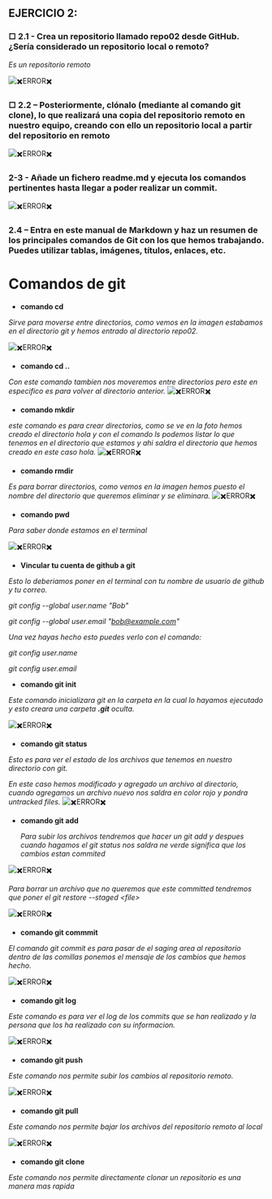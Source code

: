 
## EJERCICIO 2:
### □ 2.1 - Crea un repositorio llamado repo02 desde GitHub. ¿Sería considerado un repositorio local o remoto?

*Es un repositorio remoto*

![✖️ERROR✖️](./imagenes/1.png)

### □ 2.2 – Posteriormente, clónalo (mediante al comando git clone), lo que realizará una copia del repositorio remoto en nuestro equipo, creando con ello un repositorio local a partir del repositorio en remoto

![✖️ERROR✖️](./imagenes/2.png)

### 2-3 - Añade un fichero readme.md y ejecuta los comandos pertinentes hasta llegar a poder realizar un commit.

![✖️ERROR✖️](./imagenes/3.png)

### 2.4 – Entra en este manual de Markdown y haz un resumen de los principales comandos de Git con los que hemos trabajando. Puedes utilizar tablas, imágenes, títulos, enlaces, etc.

# Comandos de git

* **comando cd**

*Sirve para moverse entre directorios, como vemos en la imagen estabamos en el directorio git y hemos entrado al directorio repo02.*

![✖️ERROR✖️](./imagenes/4.png)

* **comando cd ..**

*Con este comando tambien nos moveremos entre directorios pero este en especifico es para volver al directorio anterior.*
![✖️ERROR✖️](./imagenes/5.png)

* **comando mkdir**

*este comando es para crear directorios, como se ve en la foto hemos creado el directorio hola y con el comando ls podemos listar lo que tenemos en el directorio que estamos y ahi saldra el directorio que hemos creado en este caso hola.*
![✖️ERROR✖️](./imagenes/6.png)

* **comando rmdir**

*Es para borrar directorios, como vemos en la imagen hemos puesto el nombre del directorio que queremos eliminar y se eliminara.*
![✖️ERROR✖️](./imagenes/7.png)

* **comando pwd**

*Para saber donde estamos en el terminal*

![✖️ERROR✖️](./imagenes/8.png)

* **Vincular tu cuenta de github a git**

*Esto lo deberiamos poner en el terminal con tu nombre de usuario de github y tu correo.*

*git config --global user.name "Bob"*

*git config --global user.email "bob@example.com"*

*Una vez hayas hecho esto puedes verlo con el comando:*

*git config user.name*

*git config user.email*

* **comando git init**

*Este comando inicializara git en la carpeta en la cual lo hayamos ejecutado y esto creara una carpeta **.git** oculta.*

![✖️ERROR✖️](./imagenes/10.png)

* **comando git status**

*Esto es para ver el estado de los archivos que tenemos en nuestro directorio con git.*

*En este caso hemos modificado y agregado un archivo al directorio, cuando agregamos un archivo nuevo nos saldra en color rojo y pondra untracked files.*
![✖️ERROR✖️](./imagenes/11.png)

* **comando git add**

  *Para subir los archivos tendremos que hacer un git add y despues cuando hagamos el git status nos saldra ne verde significa que los cambios estan commited*

![✖️ERROR✖️](./imagenes/12.png)

*Para borrar un archivo que no queremos que este committed tendremos que poner el git restore --staged <file\>*

![✖️ERROR✖️](./imagenes/12.png)

* **comando git commmit**

*El comando git commit es para pasar de el saging area al repositorio  dentro de las comillas ponemos el mensaje de los cambios que hemos hecho.*

![✖️ERROR✖️](./imagenes/14.png)

* **comando git log**

*Este comando es para ver el log de los commits que se han realizado y la persona que los ha realizado con su informacion.*

![✖️ERROR✖️](./imagenes/15.png)

* **comando git push**

*Este comando nos permite subir los cambios al repositorio remoto.*

![✖️ERROR✖️](./imagenes/16.png)

* **comando git pull**

*Este comando nos permite bajar los archivos del repositorio remoto al local*

![✖️ERROR✖️](./imagenes/17.png)

* **comando git clone**

*Este comando nos permite directamente clonar un repositorio es una manera mas rapida*